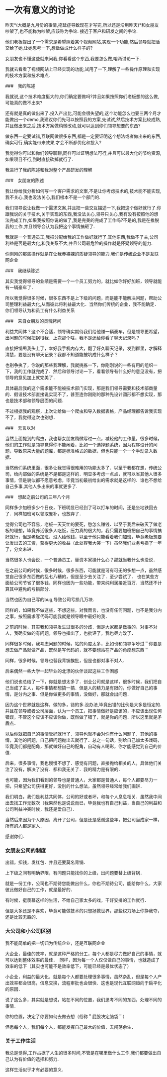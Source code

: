 # 一次有意义的讨论

昨天*(大概是九月份的事情,拖延症导致现在才写完,所以还是沿用昨天)*和女朋友吵架了,也不能称为吵架,应该称为争论. 接近于客户和研发之间的争论.

他们老板提出了一个需求是希望照着某个视频网站,实现一个功能,然后领导就把活交给了她,让她思考一下,想做做成什么样子的?

女朋友也不懂这些就来问我,你看看这个东西,我要怎么做,咱两讨论一下.

我就去看看了视频网站上已经实现的功能,试用了一下,理解了一些操作原理和实现的技术方案和技术难点.

###　我的陈述

我就说,这个技术难度挺大的,你们确定要做吗?并且如果按照你们老板想的这么做,可能真的做不出来?

还有就是真的做出来了.投入产出比,可能会很失望的,这个功能怎么也要三两个月才能做出一个demo,我建议你们先可以按照我的方案,先试试,然后技术方案比较成熟,并且做出来之后,技术方案做稍微改动,就可以达到你们领导想要的东西?

做东西一定要试错,互联网做很多东西,都是一定要证明这个想法或者做出来的东西,确实可行,确实能带来效果,才会不断都优化和投入?

我觉得你可以和你们领导聊聊,同样可以证明想法可行,并且可以最大化的节约资源,如果项目不行,到时直接砍掉就行了.

我进行了我的陈述和我对整个产品研发的理解

###　女朋友的陈述

我让你给我分析如何写一个客户需求的文案,不是让你考虑技术的,技术能不能实现,我不关心,我也没法关心,我们根本不是一个部门的.

我们领导说让我做一个需求文案,并且把一些交互描述一下,我把这个做好就行了.你跟我说的关于技术,关于实现的东西,我没法关心,领导只关心,我有没有按照他的想法完成工作,如果我按照你说的做了,我是完美的完成了工作吗?不是的,我是在推脱我的工作,并且领导会认为我把这个事情搞砸了.

我就是一个普通员工,我把分配给我的工作做好就行了.其他东西,我做不了主,公司利益是否是最大化,和我关系不大,并且公司最危险的操作就是怀疑领导的能力.

你刚刚的那些操作就是在让我赤裸裸的质疑领导的能力.我们是传统企业不是互联网企业

###　我继续陈述

其实我觉得领导的业绩是需要一个一个员工努力的，就比如你好好加班，领导就能有一辆豪车了．

所以我觉得很多时候，很多东西不是上下级的问题，而是能不能解决问题，帮助公司整理利益最大化,从而彼此将利益最大化．当然你们传统的企业，我不能确定．你们领导认为和员工有什么利益关系

###　来自女朋友的灵魂拷问

利益共同体？这个不合适，领导确实期待我们给他赚一辆豪车，但是领导更希望，出问题的时候把锅甩我．上次那个啥，我不是还给你看了聊天记录吗？

直接把锅甩我头上了，幸好我手机内存大，翻了好久聊天记录，发到群里，才解释清楚，要是没有聊天记录？我都不知道能被坑成什么样子？

也别争执了，你说的那些我理解，我就挑拣一下，你刚刚说的一些有用的组织一下，我的工作就完成了．然后和领导讨论一下，看看领导有什么好的意见没有，把领导的意见加上就完美了．

具体最后我的这个需求能不能被技术部门实现，那是我们领导需要和技术部商量的．假设技术部直接说实现不了，甚至连你刚刚的那种先设计圆形都不想实现，那也是技术部和领导层面的问题．

不过根据我的观察，上次让给做一个爬虫和导入数据表格，产品经理都告诉我实现不了，我觉得这次也别想．

###　无言以对

当然上面提到的爬虫，我也帮女朋友稍微写过一点，减轻他的工作量，很多时候，他们的工作就是领导觉得你不能闲着，比如一个选择题系统，因为程序设计的问题，导致原来大量的题库，都是标准格式的数据，但也只能一个一个手动录入数据．

当然他们系统里面，很多让我觉得很难用的功能太多了．以至于我都在想，传统公司，给内部做的系统是不是都是这样的．明显多考虑一点点，就可以省其他人很多事情，但是貌似都不愿意考虑，毕竟当初最初给出的需求就是这样的．谁也不想给自己多事,其他人多出来的事就更多了.

###　想起之前公司的三年八个月

同样多少加班多少个日夜，下班明显已经到了可以打车的时间，还是坐地铁回去了．同样加班可以领取餐补，也放弃了．

觉得公司也不容易，老板一天天忙的要死，愁怎么赚钱．以至于我后来破灭了做老板的理想，毕竟养活很多人吃饭，压力真的很大的，我只需要加班把自己的事情搞好就行，但是老板加班，没人给他钱，以至于他只能看着我们加班，毕竟老板想要让发出去的工资，获得更大的收益（此处容我大笑一下）虽然我们业务亏损了一年了，分文未进．

当然很多人也会说，一个普通员工，替资本家操什么心？那就当我什么也没说．

在之前公司的时候，很多时候，很多东西，可能就是可有可无的多想一点，虽然感觉自己很多东西做的乱七八糟的，但是至少去关注了．至少尝试了．
也在某些方面给公司节省了很多钱，同样也因为一些功能，带来纯利润接近百万．当然还不计算其中避免的亏损部分．

当然也因为自己写的bug,导致公司亏损几万块.

同样的，如果我不做这些，不想这些，对我而言，也没有任何问题，也不是我分内之事，按照需求写代码可能我就是领导眼中最好的我．

之前的时候，其实我和领导发生过很多的分歧．但是大家都是做事的，对事不对人，我确实做的有问题，领导也指出了，也批评了，我也尽力改了．

同样很多时候，我考虑问题的时候，站的角度太多，比如也和领导争吵过＂你要是想去做产品就做产品，既然是写代码的，就不要想站在产品的角度想东西＂

同样，很多时候，领导也替我背锅挨批，但是也都对事不对人．

后来偶然一些大学一起毕业的北漂的伙伴谈起这些工作困惑

他们说也总结了一下，你就是想太多了．创业公司就是这样，很多时候，我们把自己当成了主人，每件事情都想搞一搞．但是人的精力是有限的，你做好自己的事情，是分内之事．但是你做更多的事情，没做好，那就会出问题．

因为这个世界就是这样，做的多，错的多.没办法,毕竟出错的比例是大多是恒定的.并且在领导或者公司层面，认为一个员工，把事情做好是应该的，不应该出现任何错误，不管这个应该不应该你做，既然做了错了，就是你的问题．所以这里就是矛盾点．

以后你就把自己的事情管好就行了．领导也就不会对你有什么问题了．其他的事情，其他的问题，自己把问题抛出去就行了．总之一句话，别给自己加太多戏码，毕竟我们都是配角，那就做好自己的配角，自动有人喝彩，你才能感觉到自己的价值．

后来，很多事情，我也慢慢不想了．感觉有问题，直接抛给相关的人，具体他们关注了没有，解决了没有．都和我无关了．我的精力是有限的．

也可能，因为我们看到的领导也是普通人，大家都是普通人，每个人都要尽力一把，只希望公司获得更好，没别的什么想法，虽然领导经常给我们画饼．

我们明白，我们是利益共同体，公司的好或者坏，和每个人息息相关．虽然我中间出去找工作无数次（我果然也是说说而已，毕竟我也有自己利益，当自己的利益和公司利益冲突时候，我还是爱自己）．

当然后来因为个人原因，离开了公司，但是还是感谢这些年，把公司当成家一样，所有的人都是家人．

感谢你们．

### 女朋友公司的制度

出错，扣钱，发红包．并且还要莫名背锅．

上下级之间有明确界限，有问题只能找你的上级，出问题要替上级背锅．

就是一份工作，公司也不期待您能做出什么，你也不期待公司，能给你什么，大家彼此做好自己的工作，就是最好的．

有时候，挺羡慕这样的生活，不给自己家太多的戏，干好安排的工作就行．

但是大多还是不喜欢，毕竟可能做技术的只想拯救世界，那些权力场上你挣我夺，还是比较无趣的．

### 大公司和小公司区别

我不能简单的把一切归为传统企业，还是互联网企业

大企业，最佳的效率，就是这种严格的分工，每个人都是尽力做好自己的事情，就可以达到整体效率的最佳．　同样，因为每一个人仅仅做自己的事情，也就造成了效率的低下（其实也可能不是效率低下，可能已经是最优状态了）

小企业，利益的最大化，就是每个人都要处理很多事情，虽然杂乱，但是每个人产出效率都会很高，信息交换，流程审批也会很快．这也是现代互联网趋向于扁平化的原因．

说了这么多，其实就是想说，站在不同的位置，我们思考不同的东西，处理不同的事情．

你的位置，决定了你要如何去做去想（俗称＂屁股决定脑袋＂）

但愿每个人，我们每个人，都能发挥自己最大的价值，去闯荡余生．

### 关于工作生活

我总是觉得,工作占据了人生的很多时间,不管是在哪里做什么工作,我们都要做出自己认为有价值的选择和努力.

这样生活似乎才有必要的意义.

